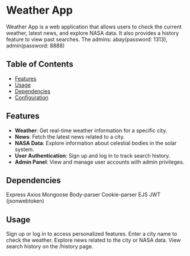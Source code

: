 # Weather App

Weather App is a web application that allows users to check the current weather, latest news, and explore NASA data. It also provides a history feature to view past searches.
The admins: abay(password: 1313), admin(password: 8888)
## Table of Contents

- [Features](#features)
- [Usage](#usage)
- [Dependencies](#dependencies)
- [Configuration](#configuration)

## Features

- **Weather**: Get real-time weather information for a specific city.
- **News**: Fetch the latest news related to a city.
- **NASA Data**: Explore information about celestial bodies in the solar system.
- **User Authentication**: Sign up and log in to track search history.
- **Admin Panel**: View and manage user accounts with admin privileges.
  
  
## Dependencies
Express
Axios
Mongoose
Body-parser
Cookie-parser
EJS
JWT (jsonwebtoken)

## Usage
Sign up or log in to access personalized features.
Enter a city name to check the weather.
Explore news related to the city or NASA data.
View search history on the /history page.

